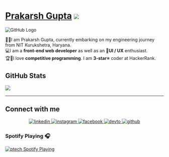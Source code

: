 # ![](https://github.com/Akash-Salvi/Akash-Salvi/blob/master/Hello(1).gif)[Prakarsh Gupta](https://github.com/kothariji) <img src="https://raw.githubusercontent.com/MartinHeinz/MartinHeinz/master/wave.gif" width="30px">
![GitHub Logo](https://github.com/kothariji/kothariji/blob/master/dhruv%20github%20banner.png)

👨‍🎓I am Prakarsh Gupta, currently embarking on my engineering journey from NIT Kurukshetra, Haryana. <br />
💻I am a **front-end web developer** as well as an 📱**UI / UX** enthusiast.<br />
🏆🥇I love **competitive programming**. I am **3-star⭐️** coder at HackerRank.<br />



## GitHub Stats <br />
<img src="https://github-readme-stats.vercel.app/api?username=ptechofficial&&show_icons=true&title_color=ff9f1c&icon_color=ffbf69&text_color=37323e&bg_color=ffffff" />

 
 ---

## Connect with me  
<div align="center">
 <a href="https://www.linkedin.com/in/prakarshgupta/" target="_blank">
<img src=https://img.shields.io/badge/linkedin-%231E77B5.svg?&style=for-the-badge&logo=linkedin&logoColor=white alt=linkedin style="margin-bottom: 5px;" />
 </a>
<a href="https://instagram.com/prakkarshh" target="_blank">
<img src=https://img.shields.io/badge/instagram-%23000000.svg?&style=for-the-badge&logo=instagram&logoColor=white alt=instagram style="margin-bottom: 5px;" />
</a>
 <a href="https://www.facebook.com/prakarshguptaofficial/" target="_blank">
<img src=https://img.shields.io/badge/facebook-%232E87FB.svg?&style=for-the-badge&logo=facebook&logoColor=white alt=facebook style="margin-bottom: 5px;" />
</a>
 <a href="https://www.hackerrank.com/ptechofficial" target="_blank">
<img src=https://img.shields.io/badge/HackerRank-%2308090A.svg?&style=for-the-badge&logo=hackerrank&logoColor=white alt=devto style="margin-bottom: 5px;" />
</a> 
<a href="https://github.com/ptechofficial" target="_blank">
<img src=https://img.shields.io/badge/github-%2324292e.svg?&style=for-the-badge&logo=github&logoColor=white alt=github style="margin-bottom: 5px;" />
</a>

</div>

### Spotify Playing 🎧

[<img src="https://now-playing-codestackr.vercel.app/api/spotify-playing" alt="ptech Spotify Playing" width="350" />](https://open.spotify.com/user/swyqyimdc12jajde4vpwd2x1b)

<br />


